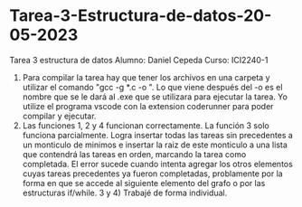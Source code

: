 # Tarea-3-Estructura-de-datos-20-05-2023

Tarea 3 estructura de datos
Alumno: Daniel Cepeda
Curso: ICI2240-1

1) Para compilar la tarea hay que tener los archivos en una carpeta y utilizar el comando "gcc -g *.c -o ". Lo que viene después del -o es el nombre que se le dará al .exe que se utilizara para ejecutar la tarea.  Yo utilize el programa vscode con la extension coderunner para poder compilar y ejecutar. 
2) Las funciones 1, 2 y 4 funcionan correctamente. La función 3 solo funciona parcialmente. Logra insertar todas las tareas sin precedentes a un monticulo de minimos e insertar la raiz de este monticulo a una lista que contendrá las tareas en orden, marcando la tarea como completada. El error sucede cuando intenta agregar los otros elementos cuyas tareas precedentes ya fueron completadas, problamente por la forma en que se accede al siguiente elemento del grafo o por las estructuras if/while.
3 y 4) Trabajé de forma individual.

